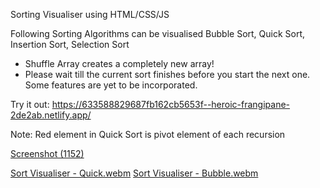 Sorting Visualiser using HTML/CSS/JS

Following Sorting Algorithms can be visualised
Bubble Sort, Quick Sort, Insertion Sort, Selection Sort

- Shuffle Array creates a completely new array!
- Please wait till the current sort finishes before you start the next one. Some features are yet to be incorporated. 

Try it out: https://633588829687fb162cb5653f--heroic-frangipane-2de2ab.netlify.app/

Note: Red element in Quick Sort is pivot element of each recursion


[Screenshot (1152)](https://user-images.githubusercontent.com/26090486/193025178-63467c3b-d2ca-4135-9641-ac46633d4c7b.png)

[Sort Visualiser - Quick.webm](https://user-images.githubusercontent.com/26090486/193026047-ff3ef993-e448-44c3-983c-2b9ac01b9a26.webm)
[Sort Visualiser - Bubble.webm](https://user-images.githubusercontent.com/26090486/193026061-90f190c7-ecc1-4027-953b-4038d2bff6d2.webm)
